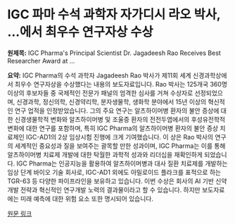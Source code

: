 # IGC 파마 수석 과학자 자가디시 라오 박사, …에서 최우수 연구자상 수상

**원제목:** IGC Pharma's Principal Scientist Dr. Jagadeesh Rao Receives Best Researcher Award at ...

**요약:** IGC Pharma의 수석 과학자 Jagadeesh Rao 박사가 제11회 세계 신경과학상에서 최우수 연구자상을 수상했다는 내용의 보도자료입니다.  Rao 박사는 125개국 360명 이상의 후보자들 중 국제적인 전문가 패널의 엄격한 심사를 거쳐 수상자로 선정되었으며,  신경과학, 정신의학, 신경약리학, 분자생물학, 생화학 분야에서 15년 이상의 혁신적인 연구 업적을 인정받았습니다. 그의 주요 연구는 알츠하이머병 환자의 불안 증상에 대한 신경생물학적 변화와 알츠하이머병 및 조울증 환자의 전전두엽에서의 후성유전학적 변화에 대한 연구를 포함하며, 특히 IGC Pharma의 알츠하이머병 환자의 불안 증상 치료제인 IGC-AD1의 2상 임상시험 진행에 크게 기여했습니다.  이 상은 Rao 박사의 연구의 세계적인 중요성과 질을 보여주는 괄목할 만한 성과이며, IGC Pharma는 이를 통해 알츠하이머병 치료제 개발에 대한 탁월한 과학적 성과와 리더십을 재확인하게 되었습니다.  IGC Pharma는 인공지능을 활용하여 알츠하이머병과 대사 질환 치료제를 개발하는 임상 단계 바이오 기술 회사로,  IGC-AD1 외에도 아밀로이드 플라크를 표적으로 하는 TGR-63 등 다양한 파이프라인을 보유하고 있습니다.  이번 수상은 회사의 AI 기반 신약 개발 전략과 혁신적인 연구개발 노력의 결과물이라고 할 수 있습니다.  하지만 보도자료에는 미래 예측에 대한 위험 요소 또한 명시되어 있습니다.

[원문 링크](https://www.morningstar.com/news/accesswire/1050545msn/igc-pharmas-principal-scientist-dr-jagadeesh-rao-receives-best-researcher-award-at-11th-annual-world-neuroscience-awards)
